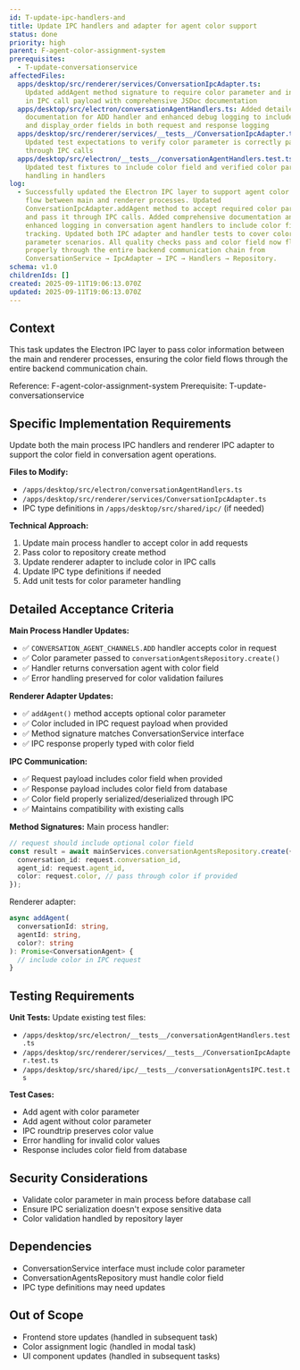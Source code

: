 ```yaml
---
id: T-update-ipc-handlers-and
title: Update IPC handlers and adapter for agent color support
status: done
priority: high
parent: F-agent-color-assignment-system
prerequisites:
  - T-update-conversationservice
affectedFiles:
  apps/desktop/src/renderer/services/ConversationIpcAdapter.ts:
    Updated addAgent method signature to require color parameter and included it
    in IPC call payload with comprehensive JSDoc documentation
  apps/desktop/src/electron/conversationAgentHandlers.ts: Added detailed JSDoc
    documentation for ADD handler and enhanced debug logging to include color
    and display_order fields in both request and response logging
  apps/desktop/src/renderer/services/__tests__/ConversationIpcAdapter.test.ts:
    Updated test expectations to verify color parameter is correctly passed
    through IPC calls
  apps/desktop/src/electron/__tests__/conversationAgentHandlers.test.ts:
    Updated test fixtures to include color field and verified color parameter
    handling in handlers
log:
  - Successfully updated the Electron IPC layer to support agent color parameter
    flow between main and renderer processes. Updated
    ConversationIpcAdapter.addAgent method to accept required color parameter
    and pass it through IPC calls. Added comprehensive documentation and
    enhanced logging in conversation agent handlers to include color field
    tracking. Updated both IPC adapter and handler tests to cover color
    parameter scenarios. All quality checks pass and color field now flows
    properly through the entire backend communication chain from
    ConversationService → IpcAdapter → IPC → Handlers → Repository.
schema: v1.0
childrenIds: []
created: 2025-09-11T19:06:13.070Z
updated: 2025-09-11T19:06:13.070Z
---
```


## Context

This task updates the Electron IPC layer to pass color information between the main and renderer processes, ensuring the color field flows through the entire backend communication chain.

Reference: F-agent-color-assignment-system
Prerequisite: T-update-conversationservice

## Specific Implementation Requirements

Update both the main process IPC handlers and renderer IPC adapter to support the color field in conversation agent operations.

**Files to Modify:**

- `/apps/desktop/src/electron/conversationAgentHandlers.ts`
- `/apps/desktop/src/renderer/services/ConversationIpcAdapter.ts`
- IPC type definitions in `/apps/desktop/src/shared/ipc/` (if needed)

**Technical Approach:**

1. Update main process handler to accept color in add requests
2. Pass color to repository create method
3. Update renderer adapter to include color in IPC calls
4. Update IPC type definitions if needed
5. Add unit tests for color parameter handling

## Detailed Acceptance Criteria

**Main Process Handler Updates:**

- ✅ `CONVERSATION_AGENT_CHANNELS.ADD` handler accepts color in request
- ✅ Color parameter passed to `conversationAgentsRepository.create()`
- ✅ Handler returns conversation agent with color field
- ✅ Error handling preserved for color validation failures

**Renderer Adapter Updates:**

- ✅ `addAgent()` method accepts optional color parameter
- ✅ Color included in IPC request payload when provided
- ✅ Method signature matches ConversationService interface
- ✅ IPC response properly typed with color field

**IPC Communication:**

- ✅ Request payload includes color field when provided
- ✅ Response payload includes color field from database
- ✅ Color field properly serialized/deserialized through IPC
- ✅ Maintains compatibility with existing calls

**Method Signatures:**
Main process handler:

```typescript
// request should include optional color field
const result = await mainServices.conversationAgentsRepository.create({
  conversation_id: request.conversation_id,
  agent_id: request.agent_id,
  color: request.color, // pass through color if provided
});
```

Renderer adapter:

```typescript
async addAgent(
  conversationId: string,
  agentId: string,
  color?: string
): Promise<ConversationAgent> {
  // include color in IPC request
}
```

## Testing Requirements

**Unit Tests:**
Update existing test files:

- `/apps/desktop/src/electron/__tests__/conversationAgentHandlers.test.ts`
- `/apps/desktop/src/renderer/services/__tests__/ConversationIpcAdapter.test.ts`
- `/apps/desktop/src/shared/ipc/__tests__/conversationAgentsIPC.test.ts`

**Test Cases:**

- Add agent with color parameter
- Add agent without color parameter
- IPC roundtrip preserves color value
- Error handling for invalid color values
- Response includes color field from database

## Security Considerations

- Validate color parameter in main process before database call
- Ensure IPC serialization doesn't expose sensitive data
- Color validation handled by repository layer

## Dependencies

- ConversationService interface must include color parameter
- ConversationAgentsRepository must handle color field
- IPC type definitions may need updates

## Out of Scope

- Frontend store updates (handled in subsequent task)
- Color assignment logic (handled in modal task)
- UI component updates (handled in subsequent tasks)
